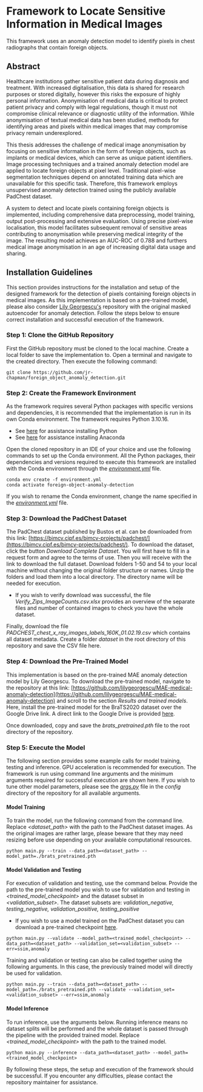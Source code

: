 # Framework to Locate Sensitive Information in Medical Images 
This framework uses an anomaly detection model to identify pixels in chest radiographs that contain foreign objects. 

## Abstract 
Healthcare institutions gather sensitive patient data during diagnosis and treatment. With increased digitalisation, this data is shared for research purposes or stored digitally, however this risks the exposure of highly personal information. Anonymisation of medical data is critical to protect patient privacy and comply with legal regulations, though it must not compromise clinical relevance or diagnostic utility of the information. While anonymisation of textual medical data has been studied, methods for identifying areas and pixels within medical images that may compromise privacy remain underexplored.

This thesis addresses the challenge of medical image anonymisation by focusing on sensitive information in the form of foreign objects, such as implants or medical devices, which can serve as unique patient identifiers. Image processing techniques and a trained anomaly detection model are applied to locate foreign objects at pixel level. Traditional pixel-wise segmentation techniques depend on annotated training data which are unavailable for this specific task. Therefore, this framework employs unsupervised anomaly detection trained using the publicly available PadChest dataset. 

A system to detect and locate pixels containing foreign objects is implemented, including comprehensive data preprocessing, model training, output post-processing and extensive evaluation. Using precise pixel-wise localisation, this model facilitates subsequent removal of sensitive areas contributing to anonymisation while preserving medical integrity of the image. The resulting model achieves an AUC-ROC of 0.788 and furthers medical image anonymisation in an age of increasing digital data usage and sharing.

## Installation Guidelines 
This section provides instructions for the installation and setup of the designed framework for the detection of pixels containing foreign objects in medical images. As this implementation is based on a pre-trained model, please also consider [Lily Georgescu's](https://github.com/lilygeorgescu/MAE-medical-anomaly-detection.git) repository with the original masked autoencoder for anomaly detection. Follow the steps below to ensure correct installation and successful execution of the framework.

### Step 1: Clone the GitHub Repository 

First the GitHub repository must be cloned to the local machine. Create a local folder to save the implementation to. Open a terminal and navigate to the created directory. Then execute the following command: 

```
git clone https://github.com/jr-chapman/foreign_object_anomaly_detection.git
```

### Step 2: Create the Framework Environment

As the framework requires several Python packages with specific versions and dependencies, it is recommended that the implementation is run in its own Conda environment. The framework requires Python 3.10.16.
- See [here](https://www.python.org/downloads/) for assistance installing Python
- See [here](https://www.anaconda.com/download) for assistance installing Anaconda

Open the cloned repository in an IDE of your choice and use the following commands to set up the Conda environment. All the Python packages, their dependencies and versions required to execute this framework are installed with the Conda environment through the [_environment.yml_](https://github.com/jr-chapman/foreign-object-anomaly-detection/blob/main/environment.yml) file. 
```
conda env create -f environment.yml
conda activate foreign-object-anomaly-detection
```
If you wish to rename the Conda environment, change the name specified in the [_environment.yml_](https://github.com/jr-chapman/foreign-object-anomaly-detection/blob/main/environment.yml) file. 

### Step 3: Download the PadChest Dataset 
The PadChest dataset published by Bustos et al. can be downloaded from this link: [https://bimcv.cipf.es/bimcv-projects/padchest/](https://bimcv.cipf.es/bimcv-projects/padchest/).
To download the dataset, click the button _Download Complete Dataset_. You will first have to fill in a request form and agree to the terms of use. Then you will receive with the link to download the full dataset. Download folders 1-50 and 54 to your local machine without changing the original folder structure or names. Unzip the folders and load them into a local directory. The directory name will be needed for execution. 

- If you wish to verify download was successful, the file _Verify_Zips_ImageCounts.csv.xlsx_ provides an overview of the separate files and number of contained images to check you have the whole dataset.

Finally, download the file _PADCHEST_chest_x_ray_images_labels_160K_01.02.19.csv_ which contains all dataset metadata. Create a folder _dataset_ in the root directory of this repository and save the CSV file here. 

### Step 4: Download the Pre-Trained Model
This implementation is based on the pre-trained MAE anomaly detection model by Lily Georgescu. To download the pre-trained model, navigate to the repository at this link: [https://github.com/lilygeorgescu/MAE-medical-anomaly-detection](https://github.com/lilygeorgescu/MAE-medical-anomaly-detection) and scroll to the section _Results and trained models_. Here, install the pre-trained model for the BraTS2020 dataset over the Google Drive link. A direct link to the Google Drive is provided [here](https://drive.google.com/file/d/1QxFHy8nYeaj5OPQExmcbf9PQNzMOhoCy/view).

Once downloaded, copy and save the _brats\_pretrained.pth_ file to the root directory of the repository. 

### Step 5: Execute the Model 

The following section provides some example calls for model training, testing and inference. GPU acceleration is recommended for execution. The framework is run using command line arguments and the minimum arguments required for successful execution are shown here. If you wish to tune other model parameters, please see the [_args.py_](https://github.com/jr-chapman/foreign-object-anomaly-detection/blob/main/config/args.py) file in the _config_ directory of the repository for all available arguments. 

#### Model Training 
To train the model, run the following command from the command line. Replace _<dataset_path>_ with the path to the PadChest dataset images. As the original images are rather large, please beware that they may need resizing before use depending on your available computational resources. 

```
python main.py --train --data_path=<dataset_path> --model_path=./brats_pretrained.pth 
```

#### Model Validation and Testing
For execution of validation and testing, use the command below. Provide the path to the pre-trained model you wish to use for validation and testing in _<trained_model_checkpoint>_ and the dataset subset in _<validation_subset>_. The dataset subsets are: _validation_negative, testing_negative, validation_positive, testing_positive_

- If you wish to use a model trained on the PadChest dataset you can download a pre-trained checkpoint [here](https://drive.google.com/file/d/1oOyILW_I7nvY5N_tbNBt2Wrqz5HS7Ur2/view?usp=sharing).
  
```
python main.py --validate --model_path=<trained_model_checkpoint> --data_path=<dataset_path> --validation_set=<validation_subset> --err=ssim,anomaly
```

Training and validation or testing can also be called together using the following arguments. In this case, the previously trained model will directly be used for validation. 
```
python main.py --train --data_path=<dataset_path> --model_path=./brats_pretrained.pth --validate --validation_set=<validation_subset> --err=ssim,anomaly
```

#### Model Inference 
To run inference, use the arguments below. Running inference means no dataset splits will be performed and the whole dataset is passed through the pipeline with the provided trained model. Replace _<trained_model_checkpoint>_ with the path to the trained model. 

```
python main.py --inference --data_path=<dataset_path> --model_path=<trained_model_checkpoint>  
```

By following these steps, the setup and execution of the framework should be successful. If you encounter any difficulties, please contact the repository maintainer for assistance. 

